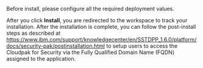 Before install, please configure all the required deployment values.

After you click **Install**, you are redirected to the workspace to track your installation. After the installation is complete, you can follow the post-install steps as described at https://www.ibm.com/support/knowledgecenter/en/SSTDPP_1.6.0/platform/docs/security-pak/postinstallation.html to setup users to access the Cloudpak for Security via the Fully Qualified Domain Name (FQDN) assigned to the application.
